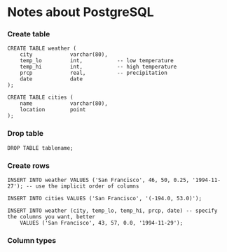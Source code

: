 # Notes about PostgreSQL

### Create table

```
CREATE TABLE weather (
    city            varchar(80),
    temp_lo         int,           -- low temperature
    temp_hi         int,           -- high temperature
    prcp            real,          -- precipitation
    date            date
);

CREATE TABLE cities (
    name            varchar(80),
    location        point
);
```

### Drop table

```
DROP TABLE tablename;
```

### Create rows

```
INSERT INTO weather VALUES ('San Francisco', 46, 50, 0.25, '1994-11-27'); -- use the implicit order of columns

INSERT INTO cities VALUES ('San Francisco', '(-194.0, 53.0)');

INSERT INTO weather (city, temp_lo, temp_hi, prcp, date) -- specify the columns you want, better
    VALUES ('San Francisco', 43, 57, 0.0, '1994-11-29');
```

### Column types

